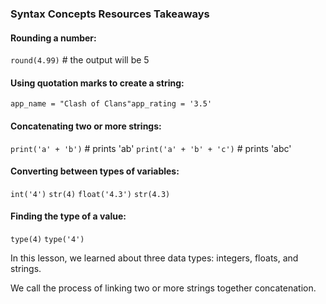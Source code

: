 ### Syntax Concepts Resources Takeaways

#### Rounding a number:

`round(4.99)` # the output will be 5

#### Using quotation marks to create a string:

`app_name = "Clash of Clans"app_rating = '3.5'`

#### Concatenating two or more strings:

`print('a' + 'b')` # prints 'ab'
`print('a' + 'b' + 'c')` # prints 'abc'

#### Converting between types of variables:
`int('4')`
`str(4)`
`float('4.3')`
`str(4.3)`

#### Finding the type of a value:
`type(4)`
`type('4')`

In this lesson, we learned about three data types: integers, floats, and strings.

We call the process of linking two or more strings together concatenation.